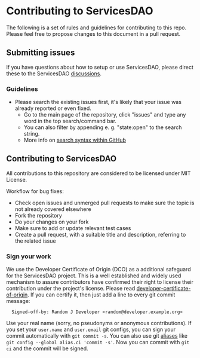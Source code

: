 # Contributing to ServicesDAO

The following is a set of rules and guidelines for contributing to this repo. Please feel free to propose changes to this document in a pull request.

## Submitting issues

If you have questions about how to setup or use ServicesDAO, please direct these to the ServicesDAO [discussions](https://github.com/EKON-YAZILIM/ServicesDAO/discussions).

### Guidelines
* Please search the existing issues first, it's likely that your issue was already reported or even fixed.
  - Go to the main page of the repository, click "issues" and type any word in the top search/command bar.
  - You can also filter by appending e. g. "state:open" to the search string.
  - More info on [search syntax within GitHub](https://help.github.com/articles/searching-issues)

## Contributing to ServicesDAO

All contributions to this repository are considered to be licensed under MIT License.

Workflow for bug fixes:
* Check open issues and unmerged pull requests to make sure the topic is not already covered elsewhere
* Fork the repository
* Do your changes on your fork
* Make sure to add or update relevant test cases
* Create a pull request, with a suitable title and description, referring to the related issue


### Sign your work

We use the Developer Certificate of Origin (DCO) as a additional safeguard
for the ServicesDAO project. This is a well established and widely used
mechanism to assure contributors have confirmed their right to license
their contribution under the project's license.
Please read [developer-certificate-of-origin](https://github.com/EKON-YAZILIM/ServicesDAO/blob/master/.github/developer-certificate-of-origin).
If you can certify it, then just add a line to every git commit message:

````
  Signed-off-by: Random J Developer <random@developer.example.org>
````

Use your real name (sorry, no pseudonyms or anonymous contributions).
If you set your `user.name` and `user.email` git configs, you can sign your
commit automatically with `git commit -s`. You can also use git [aliases](https://git-scm.com/book/tr/v2/Git-Basics-Git-Aliases)
like `git config --global alias.ci 'commit -s'`. Now you can commit with
`git ci` and the commit will be signed.
